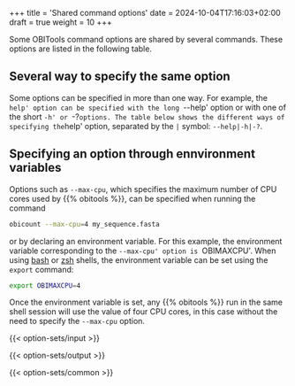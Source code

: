 +++
title = 'Shared command options'
date = 2024-10-04T17:16:03+02:00
draft = true
weight = 10
+++

Some OBITools command options are shared by several commands. These options are listed in the following table.

## Several way to specify the same option

Some options can be specified in more than one way. For example, the `help' option can be specified with the long `--help' option or with one of the short `-h' or `-?` options. The table below shows the different ways of specifying the `help' option, separated by the `|` symbol: `--help|-h|-?`.

## Specifying an option through ennvironment variables

Options such as `--max-cpu`, which specifies the maximum number of CPU cores used by {{% obitools %}}, can be specified when running the command

```sh
obicount --max-cpu=4 my_sequence.fasta
```

or by declaring an environment variable. For this example, the environment variable corresponding to the `--max-cpu' option is `OBIMAXCPU'. When using [bash](https://en.wikipedia.org/wiki/Bash_(Unix_shell)) or [zsh](https://en.wikipedia.org/wiki/Z_shell) shells, the environment variable can be set using the `export` command:

```sh
export OBIMAXCPU=4
```

Once the environment variable is set, any {{% obitools %}} run in the same shell session will use the value of four CPU cores, in this case without the need to specify the `--max-cpu` option.


{{< option-sets/input >}}

{{< option-sets/output >}}

{{< option-sets/common >}}
